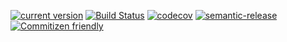 [![current version](https://img.shields.io/npm/v/redis-prebuilt.svg)](https://www.npmjs.com/package/redis-prebuilt)
[![Build Status](https://travis-ci.org/saiichihashimoto/redis-prebuilt.svg?branch=master)](https://travis-ci.org/saiichihashimoto/redis-prebuilt)
[![codecov](https://codecov.io/gh/saiichihashimoto/redis-prebuilt/branch/master/graph/badge.svg)](https://codecov.io/gh/saiichihashimoto/redis-prebuilt)
[![semantic-release](https://img.shields.io/badge/%20%20%F0%9F%93%A6%F0%9F%9A%80-semantic--release-e10079.svg)](https://github.com/semantic-release/semantic-release)
[![Commitizen friendly](https://img.shields.io/badge/commitizen-friendly-brightgreen.svg)](http://commitizen.github.io/cz-cli/)
